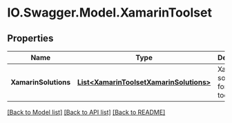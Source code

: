 # IO.Swagger.Model.XamarinToolset
## Properties

Name | Type | Description | Notes
------------ | ------------- | ------------- | -------------
**XamarinSolutions** | [**List&lt;XamarinToolsetXamarinSolutions&gt;**](XamarinToolsetXamarinSolutions.md) | Xamarin solutions for the toolset | 

[[Back to Model list]](../README.md#documentation-for-models) [[Back to API list]](../README.md#documentation-for-api-endpoints) [[Back to README]](../README.md)

